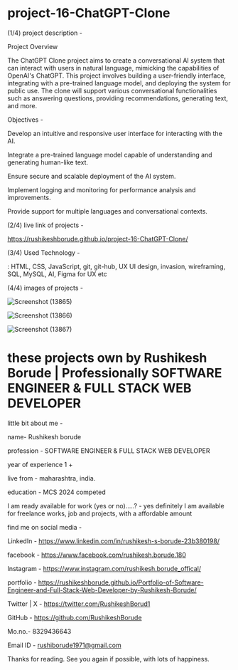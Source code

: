 # project-16-ChatGPT-Clone

(1/4)  project description - 

Project Overview

The ChatGPT Clone project aims to create a conversational AI system that can interact with users in natural language, mimicking the capabilities of OpenAI's ChatGPT. This project involves building a user-friendly interface, integrating with a pre-trained language model, and deploying the system for public use. The clone will support various conversational functionalities such as answering questions, providing recommendations, generating text, and more.

Objectives - 

Develop an intuitive and responsive user interface for interacting with the AI.

Integrate a pre-trained language model capable of understanding and generating human-like text.

Ensure secure and scalable deployment of the AI system.

Implement logging and monitoring for performance analysis and improvements.

Provide support for multiple languages and conversational contexts.



(2/4)  live link of projects - 

https://rushikeshborude.github.io/project-16-ChatGPT-Clone/


(3/4)  Used Technology - 

: HTML, CSS, JavaScript, git, git-hub, UX UI design, invasion, wireframing, SQL, MySQL, AI, Figma for UX etc



(4/4)  images of projects - 

![Screenshot (13865)](https://github.com/RushikeshBorude/project-16-ChatGPT-Clone/assets/86228914/091fc775-2ecc-4ebe-8b14-c25c8ccb7d58)





![Screenshot (13866)](https://github.com/RushikeshBorude/project-16-ChatGPT-Clone/assets/86228914/a00b6eb1-ff18-436b-9b36-cc0f46de220f)




![Screenshot (13867)](https://github.com/RushikeshBorude/project-16-ChatGPT-Clone/assets/86228914/7ef417d3-99d5-4276-8d8a-87ccf91ca7ac)






# these projects own by Rushikesh Borude | Professionally SOFTWARE ENGINEER & FULL STACK WEB DEVELOPER

little bit about me - 

name- Rushikesh borude

profession - SOFTWARE ENGINEER & FULL STACK WEB DEVELOPER

year of experience 1 +


live from - maharashtra, india.



education - MCS 2024 competed

I am ready available for work (yes or no).....?  -  yes definitely I am available for freelance works, job and projects, with a affordable amount



find me on social media - 

LinkedIn -  https://www.linkedin.com/in/rushikesh-s-borude-23b380198/ 

facebook -  https://www.facebook.com/rushikesh.borude.180 

Instagram - https://www.instagram.com/rushikesh.borude_offical/

portfolio - https://rushikeshborude.github.io/Portfolio-of-Software-Engineer-and-Full-Stack-Web-Developer-by-Rushikesh-Borude/

Twitter | X - https://twitter.com/RushikeshBorud1 

GitHub -  https://github.com/RushikeshBorude 

Mo.no.- 8329436643

Email ID - rushiborude1971@gmail.com


Thanks for reading. See you again if possible, with lots of happiness.
